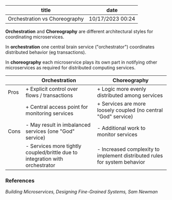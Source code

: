 | title                         | date             |
| ----------------------------- | ---------------- |
| Orchestration vs Choreography | 10/17/2023 00:24 |

**Orchestration** and **Choreography** are different architectural styles for
coordinating microservices.

In **orchestration** one central brain service ("orchestrator") coordinates
distributed behavior (eg transactions).

In **choreography** each microservice plays its own part in notifying other
microservices as required for distributed computing services.

|      | Orchestration                                                                | Choreography                                                              |
| ---- | ---------------------------------------------------------------------------- | ------------------------------------------------------------------------- |
| Pros | + Explicit control over flows / transactions                                 | + Logic more evenly distributed among services                            |
|      | + Central access point for monitoring services                               | + Services are more loosely coupled (no central "God" service)            |
| Cons | - May result in imbalanced services (one "God" service)                      | - Additional work to monitor services                                     |
|      | - Services more tightly coupled/brittle due to integration with orchestrator | - Increased complexity to implement distributed rules for system behavior |

### References

_Building Microservices, Designing Fine-Grained Systems, Sam Newman_
